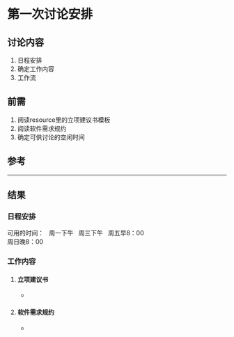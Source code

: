 # 第一次讨论安排

## 讨论内容
1. 日程安排
2. 确定工作内容
3. 工作流

## 前需
1. 阅读resource里的立项建议书模板
2. 阅读软件需求规约
3. 确定可供讨论的空闲时间

## 参考

***
## 结果

### 日程安排
可用的时间：  
周一下午  
周三下午  
周五早8：00  
周日晚8：00

### 工作内容
1. #### 立项建议书
    - 
2. #### 软件需求规约
    - 
